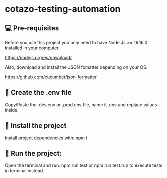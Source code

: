 # cotazo-testing-automation

## 💻 Pre-requisites

Before you use this project you only need to have Node Js >= 16.16.0 installed in your computer.

https://nodejs.org/es/download/

Also, download and install the JSON fomatter depending on your OS.

https://github.com/cucumber/json-formatter

## 🚀 Create the .env file

Copy/Paste the .dev.env or .prod.env file, name it .env and replace values inside.

## 🚀 Install the project

Install project dependencies with: npm i

## 🚀 Run the project: 
Open the terminal and run: npm run test or npm run test:run to execute tests in terminal instead.
